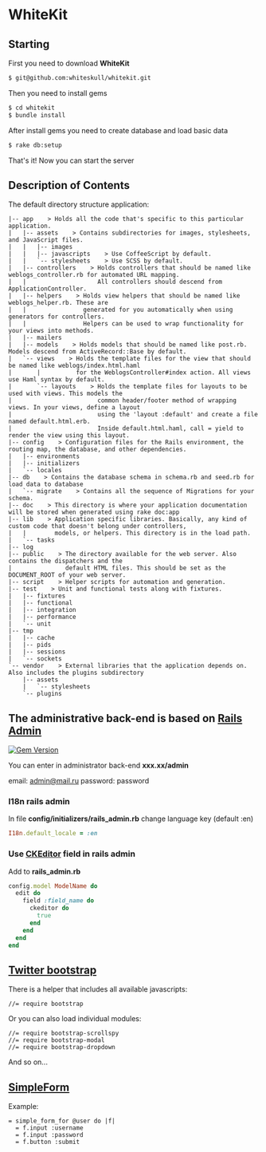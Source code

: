 # WhiteKit

## Starting

First you need to download **WhiteKit**

```bash
$ git@github.com:whiteskull/whitekit.git
```

Then you need to install gems

```bash
$ cd whitekit
$ bundle install
```

After install gems you need to create database and load basic data

```bash
$ rake db:setup
```
That's it! Now you can start the server

## Description of Contents

The default directory structure application:

```
|-- app    > Holds all the code that's specific to this particular application.
|   |-- assets    > Contains subdirectories for images, stylesheets, and JavaScript files.
|   |   |-- images
|   |   |-- javascripts    > Use CoffeeScript by default.
|   |   `-- stylesheets    > Use SCSS by default.
|   |-- controllers    > Holds controllers that should be named like weblogs_controller.rb for automated URL mapping.
|   |                    All controllers should descend from ApplicationController.
|   |-- helpers    > Holds view helpers that should be named like weblogs_helper.rb. These are
|   |                generated for you automatically when using generators for controllers.
|   |                Helpers can be used to wrap functionality for your views into methods.
|   |-- mailers
|   |-- models    > Holds models that should be named like post.rb. Models descend from ActiveRecord::Base by default.
|   `-- views    > Holds the template files for the view that should be named like weblogs/index.html.haml
|       |          for the WeblogsController#index action. All views use Haml syntax by default.
|       `-- layouts    > Holds the template files for layouts to be used with views. This models the
|                        common header/footer method of wrapping views. In your views, define a layout
|                        using the 'layout :default' and create a file named default.html.erb.
|                        Inside default.html.haml, call = yield to render the view using this layout.
|-- config    > Configuration files for the Rails environment, the routing map, the database, and other dependencies.
|   |-- environments
|   |-- initializers
|   `-- locales
|-- db    > Contains the database schema in schema.rb and seed.rb for load data to database
|   `-- migrate    > Contains all the sequence of Migrations for your schema.
|-- doc    > This directory is where your application documentation will be stored when generated using rake doc:app
|-- lib    > Application specific libraries. Basically, any kind of custom code that doesn't belong under controllers,
|   |        models, or helpers. This directory is in the load path.
|   `-- tasks
|-- log
|-- public    > The directory available for the web server. Also contains the dispatchers and the
|               default HTML files. This should be set as the DOCUMENT_ROOT of your web server.
|-- script    > Helper scripts for automation and generation.
|-- test    > Unit and functional tests along with fixtures.
|   |-- fixtures
|   |-- functional
|   |-- integration
|   |-- performance
|   `-- unit
|-- tmp
|   |-- cache
|   |-- pids
|   |-- sessions
|   `-- sockets
`-- vendor    > External libraries that the application depends on. Also includes the plugins subdirectory
    |-- assets
    |   `-- stylesheets
    `-- plugins
```

## The administrative back-end is based on [Rails Admin][rails_admin]

[![Gem Version](https://badge.fury.io/rb/rails_admin.png)][gem]

[gem]: https://rubygems.org/gems/rails_admin
[rails_admin]: https://github.com/sferik/rails_admin

You can enter in administrator back-end
**xxx.xx/admin**

email: admin@mail.ru
password: password

### I18n rails admin

In file **config/initializers/rails_admin.rb** change language key (default :en)

```ruby
I18n.default_locale = :en
```

### Use [CKEditor][ckeditor] field in rails admin

[ckeditor]: https://github.com/galetahub/ckeditor

Add to **rails_admin.rb**

```ruby
config.model ModelName do
  edit do
    field :field_name do
      ckeditor do
        true
      end
    end
  end
end
```

## [Twitter bootstrap][bootstrap]

[bootstrap]: https://github.com/thomas-mcdonald/bootstrap-sass

There is a helper that includes all available javascripts:

    //= require bootstrap

Or you can also load individual modules:

    //= require bootstrap-scrollspy
    //= require bootstrap-modal
    //= require bootstrap-dropdown

And so on...

## [SimpleForm][simple_form]

[simple_form]: https://github.com/plataformatec/simple_form

Example:

```haml
= simple_form_for @user do |f|
  = f.input :username
  = f.input :password
  = f.button :submit
```
